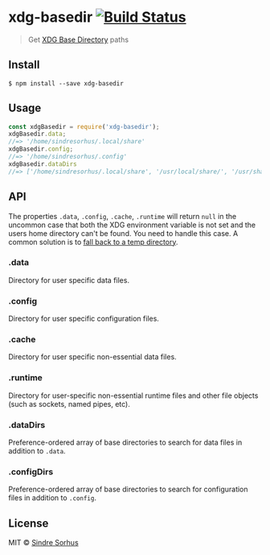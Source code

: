 # xdg-basedir [![Build Status](https://travis-ci.org/sindresorhus/xdg-basedir.svg?branch=master)](https://travis-ci.org/sindresorhus/xdg-basedir)
> Get [XDG Base Directory](https://specifications.freedesktop.org/basedir-spec/basedir-spec-latest.html) paths
## Install
```
$ npm install --save xdg-basedir
```
## Usage
```js
const xdgBasedir = require('xdg-basedir');
xdgBasedir.data;
//=> '/home/sindresorhus/.local/share'
xdgBasedir.config;
//=> '/home/sindresorhus/.config'
xdgBasedir.dataDirs
//=> ['/home/sindresorhus/.local/share', '/usr/local/share/', '/usr/share/']
```
## API
The properties `.data`, `.config`, `.cache`, `.runtime` will return `null` in the uncommon case that both the XDG environment variable is not set and the users home directory can't be found. You need to handle this case. A common solution is to [fall back to a temp directory](https://github.com/yeoman/configstore/blob/b82690fc401318ad18dcd7d151a0003a4898a314/index.js#L15).
### .data
Directory for user specific data files.
### .config
Directory for user specific configuration files.
### .cache
Directory for user specific non-essential data files.
### .runtime
Directory for user-specific non-essential runtime files and other file objects (such as sockets, named pipes, etc).
### .dataDirs
Preference-ordered array of base directories to search for data files in addition to `.data`.
### .configDirs
Preference-ordered array of base directories to search for configuration files in addition to `.config`.
## License
MIT © [Sindre Sorhus](https://sindresorhus.com)
